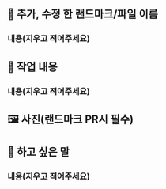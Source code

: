 ## 🏢 추가, 수정 한 랜드마크/파일 이름
### 내용(지우고 적어주세요)

## 🧪 작업 내용
### 내용(지우고 적어주세요)

## 🖼️ 사진(랜드마크 PR시 필수)


## 🧩 하고 싶은 말
### 내용(지우고 적어주세요)

